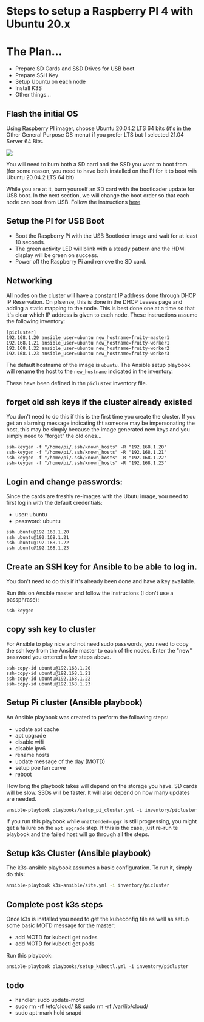 # Steps to setup a Raspberry PI 4 with Ubuntu 20.x

# The Plan...

* Prepare SD Cards and SSD Drives for USB boot
* Prepare SSH Key
* Setup Ubuntu on each node
* Install K3S
* Other things...




## Flash the initial OS

Using Raspberry PI imager, choose Ubuntu 20.04.2 LTS 64 bits (it's in the Other General Purpose OS menu) if you prefer LTS but I selected 21.04 Server 64 Bits.


  <img src="https://www.raspberrypi.org/homepage-9df4b/static/md-82e922d180736055661b2b9df176700c.png">

You will need to burn both a SD card and the SSD you want to boot from. (for some reason, you need to have both installed on the PI for it to boot wih Ubuntu 20.04.2 LTS 64 bit)

While you are at it, burn yourself an SD card with the bootloader update for USB boot.  In the next section, we will  change the boot order so that each node can boot from USB.
Follow the instructions [here](https://www.raspberrypi.org/documentation/hardware/raspberrypi/booteeprom.md#imager)

## Setup the PI for USB Boot

* Boot the Raspberry Pi with the USB Bootloder image and wait for at least 10 seconds.
* The green activity LED will blink with a steady pattern and the HDMI display will be green on success.
* Power off the Raspberry Pi and remove the SD card.

## Networking

All nodes on the cluster will have a constant IP address done through DHCP IP Reservation.  On pfsense, this is done in the DHCP Leases page and adding a static mapping to the node.  This is best done one at a time so that it's clear which IP address is given to each node.  These instructions assume the following inventory:

```
[picluster]
192.168.1.20 ansible_user=ubuntu new_hostname=fruity-master1
192.168.1.21 ansible_user=ubuntu new_hostname=fruity-worker1
192.168.1.22 ansible_user=ubuntu new_hostname=fruity-worker2
192.168.1.23 ansible_user=ubuntu new_hostname=fruity-worker3
```
The default hostname of the image is `ubuntu`.  The Ansible setup playbook will rename the host to the `new_hostname` indicated in the inventory.

These have been defined in the `picluster` inventory file.

## forget old ssh keys if the cluster already existed 
You don't need to do this if this is the first time you create the cluster.  If you get an alarming message indicating tht someone may be impersonating the host, this may be simply because the image generated new keys and you simply need to "forget" the old ones...

```
ssh-keygen -f "/home/pi/.ssh/known_hosts" -R "192.168.1.20"
ssh-keygen -f "/home/pi/.ssh/known_hosts" -R "192.168.1.21"
ssh-keygen -f "/home/pi/.ssh/known_hosts" -R "192.168.1.22"
ssh-keygen -f "/home/pi/.ssh/known_hosts" -R "192.168.1.23"
```

## Login and change passwords:
Since the cards are freshly re-images with the Ubutu image, you need to first log in with the default credentials:

* user: ubuntu
* password: ubuntu

```
ssh ubuntu@192.168.1.20
ssh ubuntu@192.168.1.21
ssh ubuntu@192.168.1.22
ssh ubuntu@192.168.1.23
```

## Create an SSH key for Ansible to be able to log in.
You don't need to do this if it's already been done and have a key available.

Run this on Ansible master and follow the instrucions (I don't use a passphrase):
```
ssh-keygen
```

## copy ssh key to cluster
For Ansible to play nice and not need sudo passwords, you need to copy the ssh key from the Ansible master to each of the nodes.  Enter the "new" password you entered a few steps above.

```
ssh-copy-id ubuntu@192.168.1.20
ssh-copy-id ubuntu@192.168.1.21
ssh-copy-id ubuntu@192.168.1.22
ssh-copy-id ubuntu@192.168.1.23
```


## Setup Pi cluster (Ansible playbook)

An Ansible playbook was created to perform the following steps:

* update apt cache
* apt upgrade
* disable wifi
* disable ipv6
* rename hosts
* update message of the day (MOTD)
* setup poe fan curve
* reboot

How long the playbook takes will depend on the storage you have. SD cards will be slow. SSDs will be faster.  It will also depend on how many updates are needed.

```
ansible-playbook playbooks/setup_pi_cluster.yml -i inventory/picluster
```
If you run this playbook while `unattended-upgr` is still progressing, you might get a failure on the `apt upgrade` step.
If this is the case, just re-run te playbook and the failed host will go through all the steps.


## Setup k3s Cluster (Ansible playbook)

The k3s-ansible playbook assumes a basic configuration.
To run it, simply do this:

```bash
ansible-playbook k3s-ansible/site.yml -i inventory/picluster
```

## Complete post k3s steps

Once k3s is installed you need to get the kubeconfig file as well as setup some basic MOTD message for the master:

* add MOTD for kubectl get nodes
* add MOTD for kubectl get pods

Run this playbook:

```
ansible-playbook playbooks/setup_kubectl.yml -i inventory/picluster
```

## todo 

* handler: sudo update-motd
* sudo rm -rf /etc/cloud/ && sudo rm -rf /var/lib/cloud/
* sudo apt-mark hold snapd

